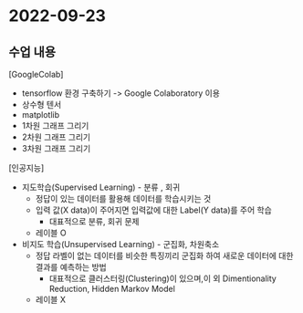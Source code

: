 # 2022-09-23

## 수업 내용
[GoogleColab]
- tensorflow 환경 구축하기 -> Google Colaboratory 이용
- 상수형 텐서
- matplotlib
- 1차원 그래프 그리기
- 2차원 그래프 그리기
- 3차원 그래프 그리기

[인공지능]
- 지도학습(Supervised Learning) - 분류 , 회귀
  - 정답이 있는 데이터를 활용해 데이터를 학습시키는 것
  - 입력 값(X data)이 주어지면 입력값에 대한 Label(Y data)를 주어 학습
    - 대표적으로 분류, 회귀 문제
  - 레이블 O
- 비지도 학습(Unsupervised Learning) - 군집화, 차원축소
  - 정답 라벨이 없는 데이터를 비슷한 특징끼리 군집화 하여 새로운 데이터에 대한 결과를 예측하는 방법
    - 대표적으로 클러스터링(Clustering)이 있으며,이 외 Dimentionality Reduction, Hidden Markov Model
  - 레이블 X
